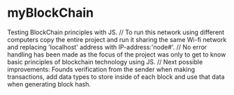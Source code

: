 # myBlockChain
Testing BlockChain principles with JS. 
// To run this network using different computers copy the entire project and run it sharing the same Wi-fi network and replacing 'localhost' address with IP-address:'node#'. 
// No error handling has been made as the focus of the project was only to get to know basic principles of blockchain technology using JS. 
// Next possible improvements: Founds verification from the sender when making transactions, add data types to store inside of each block and use that data when generating block hash.
